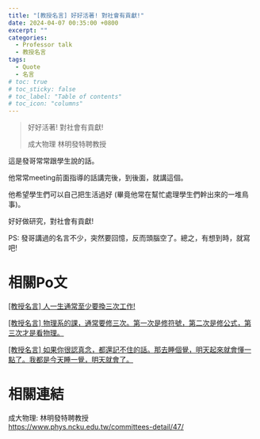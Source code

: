 ```yaml
---
title: "[教授名言] 好好活著! 對社會有貢獻!"
date: 2024-04-07 00:35:00 +0800
excerpt: ""
categories: 
  - Professor talk
  - 教授名言
tags:
  - Quote
  - 名言
# toc: true
# toc_sticky: false
# toc_label: "Table of contents"
# toc_icon: "columns"
---
```


> 好好活著! 對社會有貢獻!
>
> 成大物理 林明發特聘教授

這是發哥常常跟學生說的話。

他常常meeting前面指導的話講完後，到後面，就講這個。

他希望學生們可以自己把生活過好 (畢竟他常在幫忙處理學生們幹出來的一堆鳥事)。

好好做研究，對社會有貢獻!

PS: 發哥講過的名言不少，突然要回憶，反而頭腦空了。總之，有想到時，就寫吧!

# 相關Po文

[[教授名言] 人一生通常至少要換三次工作!](<https://hsienching.github.io/2024/04/06/Professor-Talk-003/>)

[[教授名言] 物理系的課，通常要修三次。第一次是修符號，第二次是修公式，第三次才是看物理。](<https://hsienching.github.io/2024/04/04/Professor-Talk-002/>)

[[教授名言] 如果你很認真念，都還記不住的話。那去睡個覺，明天起來就會懂一點了。我都是今天睡一覺，明天就會了。](<https://hsienching.github.io/2024/04/03/Professor-Talk-001/>)

# 相關連結

成大物理: 林明發特聘教授  
<https://www.phys.ncku.edu.tw/committees-detail/47/>  
